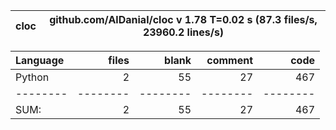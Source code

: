 cloc|github.com/AlDanial/cloc v 1.78  T=0.02 s (87.3 files/s, 23960.2 lines/s)
--- | ---

Language|files|blank|comment|code
:-------|-------:|-------:|-------:|-------:
Python|2|55|27|467
--------|--------|--------|--------|--------
SUM:|2|55|27|467
